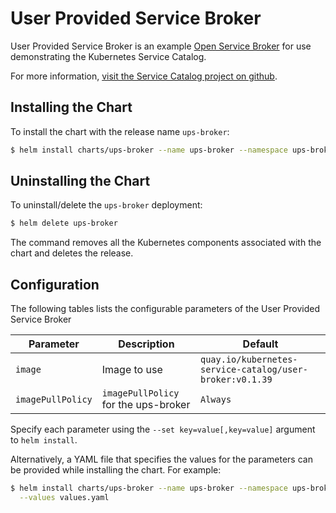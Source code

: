 # User Provided Service Broker

User Provided Service Broker is an example
[Open Service Broker](https://www.openservicebrokerapi.org/)
for use demonstrating the Kubernetes
Service Catalog.

For more information,
[visit the Service Catalog project on github](https://github.com/kubernetes-incubator/service-catalog).

## Installing the Chart

To install the chart with the release name `ups-broker`:

```bash
$ helm install charts/ups-broker --name ups-broker --namespace ups-broker
```

## Uninstalling the Chart

To uninstall/delete the `ups-broker` deployment:

```bash
$ helm delete ups-broker
```

The command removes all the Kubernetes components associated with the chart and
deletes the release.

## Configuration

The following tables lists the configurable parameters of the User Provided
Service Broker

| Parameter | Description | Default |
|-----------|-------------|---------|
| `image` | Image to use | `quay.io/kubernetes-service-catalog/user-broker:v0.1.39` |
| `imagePullPolicy` | `imagePullPolicy` for the ups-broker | `Always` |

Specify each parameter using the `--set key=value[,key=value]` argument to
`helm install`.

Alternatively, a YAML file that specifies the values for the parameters can be
provided while installing the chart. For example:

```bash
$ helm install charts/ups-broker --name ups-broker --namespace ups-broker \
  --values values.yaml
```
